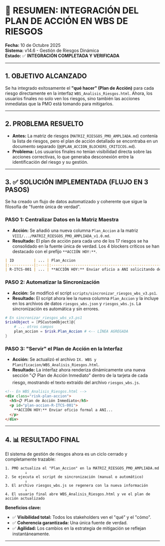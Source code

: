 # 🎯 RESUMEN: INTEGRACIÓN DEL PLAN DE ACCIÓN EN WBS DE RIESGOS

**Fecha:** 10 de Octubre 2025  
**Sistema:** v14.6 - Gestión de Riesgos Dinámica  
**Estado:** ✅ **INTEGRACIÓN COMPLETADA Y VERIFICADA**

---

## 1. OBJETIVO ALCANZADO

Se ha integrado exitosamente el **"qué hacer" (Plan de Acción)** para cada riesgo directamente en la interfaz `WBS_Analisis_Riesgos.html`. Ahora, los usuarios finales no solo ven los riesgos, sino también las acciones inmediatas que la PMO está tomando para mitigarlos.

---

## 2. PROBLEMA RESUELTO

-   **Antes:** La matriz de riesgos (`MATRIZ_RIESGOS_PMO_AMPLIADA.md`) contenía la lista de riesgos, pero el plan de acción detallado se encontraba en un documento separado (`@@PLAN_ACCION_BLOCKERS_CRITICOS.md`).
-   **Problema:** Los usuarios finales no tenían visibilidad directa sobre las acciones correctivas, lo que generaba desconexión entre la identificación del riesgo y su gestión.

---

## 3. ✅ SOLUCIÓN IMPLEMENTADA (FLUJO EN 3 PASOS)

Se ha creado un flujo de datos automatizado y coherente que sigue la filosofía de "fuente única de verdad".

### **PASO 1: Centralizar Datos en la Matriz Maestra**

-   **Acción:** Se añadió una nueva columna `Plan_Accion` a la matriz `VIII/.../MATRIZ_RIESGOS_PMO_AMPLIADA_v1.0.md`.
-   **Resultado:** El plan de acción para cada uno de los 17 riesgos se ha consolidado en la fuente única de verdad. Los 4 blockers críticos se han destacado con el prefijo `**ACCIÓN HOY:**`.

```markdown
| ID         | ... | Plan_Accion                                                                                             |
|:-----------|:----|:--------------------------------------------------------------------------------------------------------|
| R-ITCS-001 | ... | **ACCIÓN HOY:** Enviar oficio a ANI solicitando definición. Preparar matriz de decisión técnica/económica. |
```

### **PASO 2: Automatizar la Sincronización**

-   **Acción:** Se modificó el script `scripts/sincronizar_riesgos_wbs_v3.ps1`.
-   **Resultado:** El script ahora lee la nueva columna `Plan_Accion` y la incluye en los archivos de datos `riesgos_wbs.json` y `riesgos_wbs.js`. La sincronización es automática y sin errores.

```powershell
# En sincronizar_riesgos_wbs_v3.ps1
$riskObject = [PSCustomObject]@{
    # ... otros campos
    plan_accion = $risk.Plan_Accion # <-- LÍNEA AGREGADA
}
```

### **PASO 3: "Servir" el Plan de Acción en la Interfaz**

-   **Acción:** Se actualizó el archivo `IX. WBS y Planificacion/WBS_Analisis_Riesgos.html`.
-   **Resultado:** La interfaz ahora renderiza dinámicamente una nueva sección "📋 Plan de Acción Inmediato" dentro de la tarjeta de cada riesgo, mostrando el texto extraído del archivo `riesgos_wbs.js`.

```html
<!-- En WBS_Analisis_Riesgos.html -->
<div class="risk-plan-accion">
  <h5>📋 Plan de Acción Inmediato</h5>
  <p id="plan-accion-R-ITCS-001">
    **ACCIÓN HOY:** Enviar oficio formal a ANI...
  </p>
</div>
```

---

## 4. 📊 RESULTADO FINAL

El sistema de gestión de riesgos ahora es un ciclo cerrado y completamente trazable:

```
1. PMO actualiza el "Plan_Accion" en la MATRIZ_RIESGOS_PMO_AMPLIADA.md
         ↓
2. Se ejecuta el script de sincronización (manual o automático)
         ↓
3. El archivo riesgos_wbs.js se regenera con la nueva información
         ↓
4. El usuario final abre WBS_Analisis_Riesgos.html y ve el plan de acción actualizado
```

**Beneficios clave:**
-   ✅ **Visibilidad total:** Todos los stakeholders ven el "qué" y el "cómo".
-   ✅ **Coherencia garantizada:** Una única fuente de verdad.
-   ✅ **Agilidad:** Los cambios en la estrategia de mitigación se reflejan instantáneamente.

---